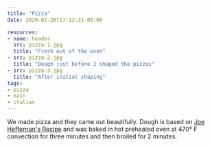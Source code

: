 ```yaml
---
title: "Pizza"
date: 2020-02-26T17:12:31-05:00

resources:
- name: header
  src: pizza-1.jpg
  title: "Fresh out of the oven"
- src: pizza-2.jpg
  title: "Dough just before I shaped the pizzas"
- src: pizza-3.jpg
  title: "After initial shaping"
tags:
- pizza
- main
- italian
---
```


We made pizza and they came out beautifully. Dough is based on [Joe Heffernan's Recipe](https://www.chefsteps.com/activities/life-changing-pizza-dough-with-joe-heffernan-of-seattle-s-independent-pizzeria) and was baked in hot preheated oven at 470&deg; F convection for three minutes and then broiled for 2 minutes.

